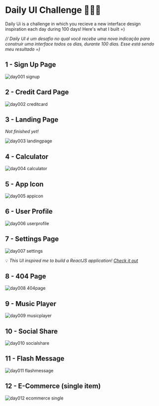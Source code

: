 # Daily UI Challenge 🎨✍🏼

Daily Ui is a challenge in which you recieve a new interface design inspiration each day during 100 days! Here's what I built =) 

*// Daily UI é um desafio no qual você recebe uma nova indicação para construir uma interface todos os dias, durante 100 dias. Esse está sendo meu resultado =)*

## 1 - Sign Up Page

![day001 signup](https://user-images.githubusercontent.com/53411709/123557968-345dcd80-d76a-11eb-8daf-7294fbe8bc57.png)

## 2 - Credit Card Page

![day002 creditcard](https://user-images.githubusercontent.com/53411709/123557748-1a6fbb00-d769-11eb-8dff-6c5193d9df20.png)

## 3 - Landing Page

*Not finished yet!*

![day003 landingpage](https://user-images.githubusercontent.com/53411709/123557980-3b84db80-d76a-11eb-9d65-39d4030ff24b.png)

## 4 - Calculator

![day004 calculator](https://user-images.githubusercontent.com/53411709/123558854-e5666700-d76e-11eb-803e-a6552fca8711.png)

## 5 - App Icon 

![day005 appicon](https://user-images.githubusercontent.com/53411709/123558815-a89a7000-d76e-11eb-98b2-0f4cb0c8ab0a.png)


## 6 - User Profile

![day006 userprofile](https://user-images.githubusercontent.com/53411709/123557806-5e62c000-d769-11eb-90a5-107c2482a9bd.png)

## 7 - Settings Page 

![day007 settings](https://user-images.githubusercontent.com/53411709/123557821-74708080-d769-11eb-9dc4-70faa60e4315.png)

💡 *This UI inspired me to build a ReactJS application! [Check it out](https://github.com/jpmairinque/sunsweet.ui.reactjs)*

## 8 - 404 Page

![day008 404page](https://user-images.githubusercontent.com/53411709/123557896-daf59e80-d769-11eb-9a08-a31d51fde28e.png)

## 9 - Music Player

![day009 musicplayer](https://user-images.githubusercontent.com/53411709/123557911-eb0d7e00-d769-11eb-8a45-bac425a9dad5.png)

## 10 - Social Share   

![day010 socialshare](https://user-images.githubusercontent.com/53411709/123560607-ab4e9280-d779-11eb-8548-15a019e8f958.png)

## 11 - Flash Message

![day011 flashmessage](https://user-images.githubusercontent.com/53411709/124678023-198d0680-de98-11eb-98a6-101e7f0a19f4.png)

## 12 - E-Commerce (single item)

![day012 ecommerce single](https://user-images.githubusercontent.com/53411709/124780084-b2fbfd00-df18-11eb-8255-6e866bc059aa.png)









